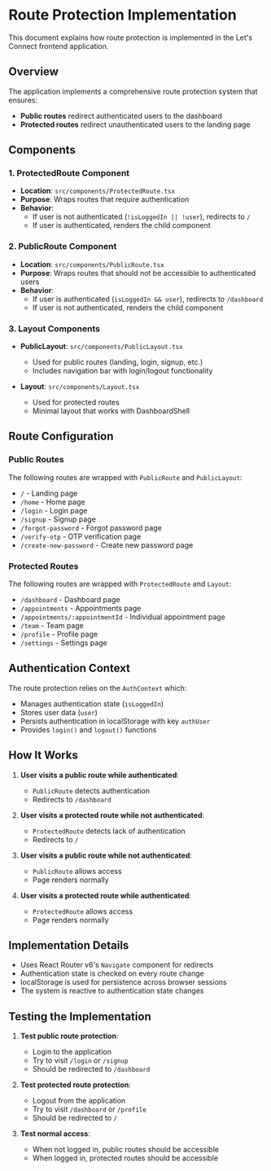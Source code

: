 # Route Protection Implementation

This document explains how route protection is implemented in the Let's Connect frontend application.

## Overview

The application implements a comprehensive route protection system that ensures:
- **Public routes** redirect authenticated users to the dashboard
- **Protected routes** redirect unauthenticated users to the landing page

## Components

### 1. ProtectedRoute Component
- **Location**: `src/components/ProtectedRoute.tsx`
- **Purpose**: Wraps routes that require authentication
- **Behavior**: 
  - If user is not authenticated (`!isLoggedIn || !user`), redirects to `/`
  - If user is authenticated, renders the child component

### 2. PublicRoute Component
- **Location**: `src/components/PublicRoute.tsx`
- **Purpose**: Wraps routes that should not be accessible to authenticated users
- **Behavior**:
  - If user is authenticated (`isLoggedIn && user`), redirects to `/dashboard`
  - If user is not authenticated, renders the child component

### 3. Layout Components
- **PublicLayout**: `src/components/PublicLayout.tsx`
  - Used for public routes (landing, login, signup, etc.)
  - Includes navigation bar with login/logout functionality
  
- **Layout**: `src/components/Layout.tsx`
  - Used for protected routes
  - Minimal layout that works with DashboardShell

## Route Configuration

### Public Routes
The following routes are wrapped with `PublicRoute` and `PublicLayout`:
- `/` - Landing page
- `/home` - Home page
- `/login` - Login page
- `/signup` - Signup page
- `/forgot-password` - Forgot password page
- `/verify-otp` - OTP verification page
- `/create-new-password` - Create new password page

### Protected Routes
The following routes are wrapped with `ProtectedRoute` and `Layout`:
- `/dashboard` - Dashboard page
- `/appointments` - Appointments page
- `/appointments/:appointmentId` - Individual appointment page
- `/team` - Team page
- `/profile` - Profile page
- `/settings` - Settings page

## Authentication Context

The route protection relies on the `AuthContext` which:
- Manages authentication state (`isLoggedIn`)
- Stores user data (`user`)
- Persists authentication in localStorage with key `authUser`
- Provides `login()` and `logout()` functions

## How It Works

1. **User visits a public route while authenticated**:
   - `PublicRoute` detects authentication
   - Redirects to `/dashboard`

2. **User visits a protected route while not authenticated**:
   - `ProtectedRoute` detects lack of authentication
   - Redirects to `/`

3. **User visits a public route while not authenticated**:
   - `PublicRoute` allows access
   - Page renders normally

4. **User visits a protected route while authenticated**:
   - `ProtectedRoute` allows access
   - Page renders normally

## Implementation Details

- Uses React Router v6's `Navigate` component for redirects
- Authentication state is checked on every route change
- localStorage is used for persistence across browser sessions
- The system is reactive to authentication state changes

## Testing the Implementation

1. **Test public route protection**:
   - Login to the application
   - Try to visit `/login` or `/signup`
   - Should be redirected to `/dashboard`

2. **Test protected route protection**:
   - Logout from the application
   - Try to visit `/dashboard` or `/profile`
   - Should be redirected to `/`

3. **Test normal access**:
   - When not logged in, public routes should be accessible
   - When logged in, protected routes should be accessible 